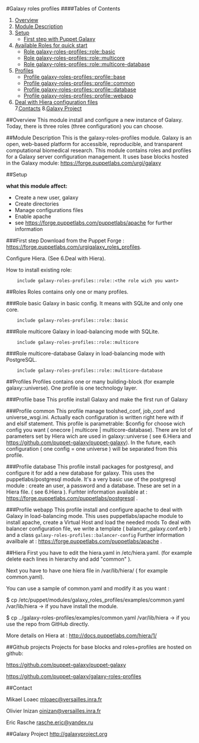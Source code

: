 #Galaxy roles profiles
####Tables of Contents
1. [Overview](#overview)
2. [Module Description](#module-description)
3. [Setup](#setup)
    * [First step with Puppet Galaxy](#first-step)
4. [Available Roles for quick start](#avalaibles-roles)
    * [Role galaxy-roles-profiles::role::basic](#role-basic)
    * [Role galaxy-roles-profiles::role::multicore](#role-multicore)
    * [Role galaxy-roles-profiles::role::multicore-database](#role-multicore-database)
5. [Profiles](#profiles)
    * [Profile galaxy-roles-profiles::profile::base](#profile-base)
    * [Profile galaxy-roles-profiles::profile::common](#profile-common)
    * [Profile galaxy-roles-profiles::profile::database](#profile-database)
    * [Profile galaxy-roles-profiles::profile::webapp](#profile-webapp)
6. [Deal with Hiera configuration files](#hiera)   
7.[Contacts](#contact)
8.[Galaxy Project](#galaxy-projects)

##Overview
This module install and configure a new instance of Galaxy. Today, there is three roles (three configuration) you can choose.

##Module Description
This is the galaxy-roles-profiles module. Galaxy is an open, web-based platform for accessible, reproducible, and transparent computational biomedical research.
This module contains roles and profiles for a Galaxy server configuration management.
It uses base blocks hosted in the Galaxy module: https://forge.puppetlabs.com/urgi/galaxy

##Setup

**what this module affect:**
* Create a new user, galaxy
* Create directories
* Manage configurations files
* Enable apache
 * see https://forge.puppetlabs.com/puppetlabs/apache for further information

###First step
Download from the Puppet Forge : https://forge.puppetlabs.com/urgigalaxy_roles_profiles.

Configure Hiera. (See 6.Deal with Hiera).

How to install existing role:

```puppet
	include galaxy-roles-profiles::role::<the role wich you want>
```
##Roles 
Roles contains only one or many profiles.
 
###Role basic
Galaxy in basic config. It means with SQLite and only one core.

```puppet
	include galaxy-roles-profiles::role::basic
```

###Role multicore
Galaxy in load-balancing mode with SQLite.

```puppet
	include galaxy-roles-profiles::role::multicore
```
###Role multicore-database
Galaxy in load-balancing mode with PostgreSQL.

```puppet
	include galaxy-roles-profiles::role::multicore-database
```

##Profiles
Profiles contains one or many building-block (for example galaxy::universe). One profile is one technology layer.

###Profile base
This profile install Galaxy and make the first run of Galaxy

###Profile common
This profile manage toolshed_conf, job_conf and universe_wsgi.ini. Actually each configuration is written right here with if and elsif statement.
This profile is parametrable: $config for choose wich config you want ( onecore | multicore | multicore-database).
There are lot of parameters set by Hiera wich are used in galaxy::universe ( see 6.Hiera and https://github.com/puppet-galaxy/puppet-galaxy).
In the future, each configuration ( one config = one universe ) will be separated from this profile.

###Profile database
This profile install packages for postgresql, and configure it for add a new database for galaxy.
This uses the puppetlabs/postgresql module.
It's a very basic use of the postgresql module : create an user, a password and a database.
These are set in a Hiera file. ( see 6.Hiera ).
Furhter information available at : https://forge.puppetlabs.com/puppetlabs/postgresql .

###Profile webapp
This profile install and configure apache to deal with Galaxy in load-balancing mode.
This uses puppetlabs/apache module to install apache, create a Virtual Host and load the needed mods
To deal with balancer configuration file, we write a template ( balancer_galaxy.conf.erb ) and a class `galaxy-roles-profiles::balancer-config`
Further information availbale at : https://forge.puppetlabs.com/puppetlabs/apache .

##Hiera
First you have to edit the hiera.yaml in /etc/hiera.yaml. (for example delete each lines in hierarchy and add "common" ).

Next you have to have one hiera file in /var/lib/hiera/ ( for example common.yaml). 

You can use a sample of common.yaml and modify it as you want :

$ cp /etc/puppet/modules/galaxy_roles_profiles/examples/common.yaml /var/lib/hiera -> if you have install the module.

$ cp ../galaxy-roles-profiles/examples/common.yaml /var/lib/hiera -> if you use the repo from GitHub directly.

More details on Hiera at : http://docs.puppetlabs.com/hiera/1/

##Github projects
Projects for base blocks and roles+profiles are hosted on github:


https://github.com/puppet-galaxy/puppet-galaxy


https://github.com/puppet-galaxy/galaxy-roles-profiles

##Contact

Mikael Loaec    mloaec@versailles.inra.fr


Olivier Inizan  oinizan@versailles.inra.fr


Eric Rasche     rasche.eric@yandex.ru

##Galaxy Project
http://galaxyproject.org
